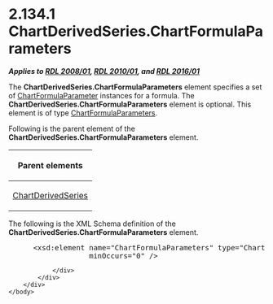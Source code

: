 <html dir="LTR" xmlns:mshelp="http://msdn.microsoft.com/mshelp" xmlns:ddue="http://ddue.schemas.microsoft.com/authoring/2003/5" xmlns:xlink="http://www.w3.org/1999/xlink" xmlns:tool="http://www.microsoft.com/tooltip">
    <head>
        <meta http-equiv="Content-Type" content="text/html; CHARSET=utf-8"></meta>
        <meta name="save" content="history"></meta>
        <title>2.134.1 ChartDerivedSeries.ChartFormulaParameters</title>
        <xml>
            <mshelp:toctitle title="2.134.1 ChartDerivedSeries.ChartFormulaParameters"></mshelp:toctitle>
            <mshelp:rltitle title="[MS-RDL]: ChartDerivedSeries.ChartFormulaParameters"></mshelp:rltitle>
            <mshelp:keyword index="A" term="cda8e81a-b71a-49f5-8d93-21946cba1e1a"></mshelp:keyword>
            <mshelp:attr name="DCSext.ContentType" value="open specification"></mshelp:attr>
            <mshelp:attr name="AssetID" value="cda8e81a-b71a-49f5-8d93-21946cba1e1a"></mshelp:attr>
            <mshelp:attr name="TopicType" value="kbRef"></mshelp:attr>
            <mshelp:attr name="DCSext.Title" value="[MS-RDL]: ChartDerivedSeries.ChartFormulaParameters" />
        </xml>
    </head>
    <body>
        <div id="header">
            <h1 class="heading">2.134.1 ChartDerivedSeries.ChartFormulaParameters</h1>
        </div>
        <div id="mainSection">
            <div id="mainBody">
                <div id="allHistory" class="saveHistory"></div>
                <div id="sectionSection0" class="section" name="collapseableSection">
                    

<p><b><i>Applies to </i></b><a href="1e855f94-4617-47e4-b89e-0856c6cb420f.html"><b><i>RDL 2008/01</i></b></a><b><i>,
</i></b><a href="3428e690-a348-4ec7-8a6a-8efb42d2cdee.html"><b><i>RDL 2010/01</i></b></a><b><i>,
and </i></b><a href="52ce3983-2bfc-4e72-9359-42aaf5fe4509.html"><b><i>RDL 2016/01</i></b></a></p>

<p>The <b>ChartDerivedSeries.ChartFormulaParameters</b> element
specifies a set of <a href="9348c7b6-8dbe-4681-a6d3-ed41b36e06c7.html">ChartFormulaParameter</a>
instances for a formula. The <b>ChartDerivedSeries.ChartFormulaParameters</b>
element is optional. This element is of type <a href="97094777-5f97-423f-9603-eee3a774271c.html">ChartFormulaParameters</a>.</p>

<p>Following is the parent element of the <b>ChartDerivedSeries.ChartFormulaParameters</b>
element.</p>

<table>
 <thead>
  <tr>
   <th>
   <p>Parent elements</p>
   </th>
  </tr>
 </thead>
 <tr>
  <td>
  <p><a href="1d639ad1-8e24-45ec-8dcb-8b6163780a36.html">ChartDerivedSeries</a>
  </p>
  </td>
 </tr>
</table>

<p>The following is the XML Schema definition of the <b>ChartDerivedSeries.ChartFormulaParameters</b>
element.</p>

<dl>
<dd>
<div><pre> &lt;xsd:element name=&quot;ChartFormulaParameters&quot; type=&quot;ChartFormulaParametersType&quot; 
              minOccurs=&quot;0&quot; /&gt;
</pre></div>
</dd></dl>


                </div>
            </div>
        </div>
    </body>
</html>
